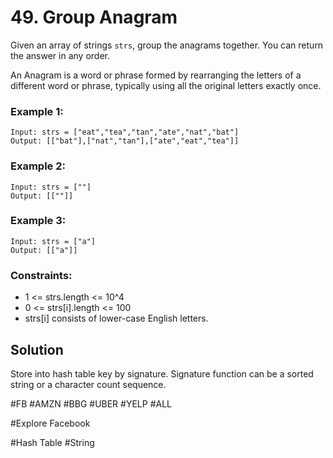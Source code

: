 # 49. Group Anagram

Given an array of strings `strs`, group the anagrams together. You can return the answer in any order.

An Anagram is a word or phrase formed by rearranging the letters of a different word or phrase, typically using all the original letters exactly once.

### Example 1:

```
Input: strs = ["eat","tea","tan","ate","nat","bat"]
Output: [["bat"],["nat","tan"],["ate","eat","tea"]]
```

### Example 2:

```
Input: strs = [""]
Output: [[""]]
```

### Example 3:

```
Input: strs = ["a"]
Output: [["a"]]
```

### Constraints:

- 1 <= strs.length <= 10^4
- 0 <= strs[i].length <= 100
- strs[i] consists of lower-case English letters.

## Solution

Store into hash table key by signature. Signature function can be a sorted string or a character count sequence.

#FB #AMZN #BBG #UBER #YELP #ALL

#Explore Facebook

#Hash Table #String
